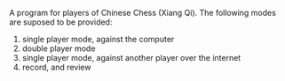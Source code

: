 A program for players of Chinese Chess (Xiang Qi). The following modes are suposed to be provided:
1) single player mode, against the computer
2) double player mode
3) single player mode, against another player over the internet
4) record, and review